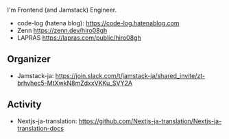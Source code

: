 I'm Frontend (and Jamstack) Engineer.

- code-log (hatena blog): https://code-log.hatenablog.com
- Zenn https://zenn.dev/hiro08gh
- LAPRAS https://lapras.com/public/hiro08gh

## Organizer
- Jamstack-ja: https://join.slack.com/t/jamstack-ja/shared_invite/zt-brhvhec5-MtXwkN8mZdxxVKKu_SVY2A

## Activity
- Nextjs-ja-translation: https://github.com/Nextjs-ja-translation/Nextjs-ja-translation-docs
